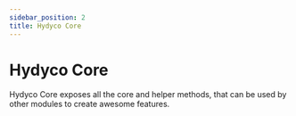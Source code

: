 ```yaml
---
sidebar_position: 2
title: Hydyco Core
---
```


# Hydyco Core

Hydyco Core exposes all the core and helper methods, that can be used by other modules to create awesome features.
